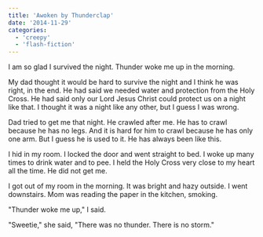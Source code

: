 ```yaml
---
title: 'Awoken by Thunderclap'
date: '2014-11-29'
categories:
  - 'creepy'
  - 'flash-fiction'
---
```


I am so glad I survived the night. Thunder woke me up in the morning.

My dad thought it would be hard to survive the night and I think he was right,
in the end. He had said we needed water and protection from the Holy Cross. He
had said only our Lord Jesus Christ could protect us on a night like that. I
thought it was a night like any other, but I guess I was wrong.

Dad tried to get me that night. He crawled after me. He has to crawl because he
has no legs. And it is hard for him to crawl because he has only one arm. But I
guess he is used to it. He has always been like this.

I hid in my room. I locked the door and went straight to bed. I woke up many
times to drink water and to pee. I held the Holy Cross very close to my heart
all the time. He did not get me.

I got out of my room in the morning. It was bright and hazy outside. I went
downstairs. Mom was reading the paper in the kitchen, smoking.

"Thunder woke me up," I said.

"Sweetie," she said, "There was no thunder. There is no storm."

